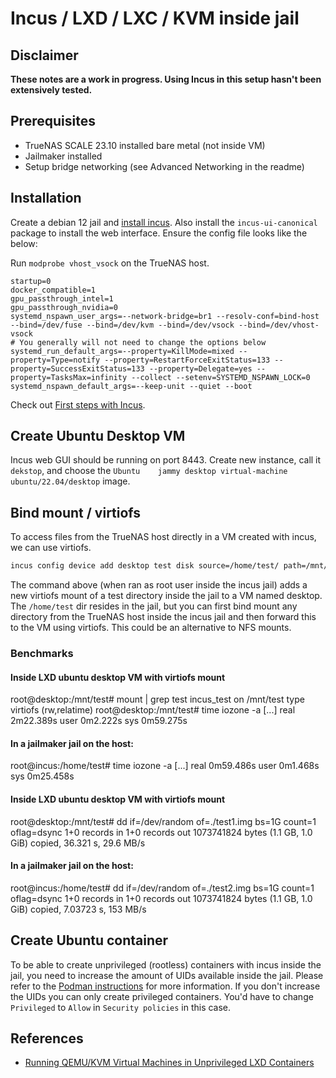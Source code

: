 # Incus / LXD / LXC / KVM inside jail

## Disclaimer

**These notes are a work in progress. Using Incus in this setup hasn't been extensively tested.**

## Prerequisites

- TrueNAS SCALE 23.10 installed bare metal (not inside VM)
- Jailmaker installed
- Setup bridge networking (see Advanced Networking in the readme)

## Installation

Create a debian 12 jail and [install incus](https://github.com/zabbly/incus#installation). Also install the `incus-ui-canonical` package to install the web interface. Ensure the config file looks like the below:

Run `modprobe vhost_vsock` on the TrueNAS host.

```
startup=0
docker_compatible=1
gpu_passthrough_intel=1
gpu_passthrough_nvidia=0
systemd_nspawn_user_args=--network-bridge=br1 --resolv-conf=bind-host --bind=/dev/fuse --bind=/dev/kvm --bind=/dev/vsock --bind=/dev/vhost-vsock
# You generally will not need to change the options below
systemd_run_default_args=--property=KillMode=mixed --property=Type=notify --property=RestartForceExitStatus=133 --property=SuccessExitStatus=133 --property=Delegate=yes --property=TasksMax=infinity --collect --setenv=SYSTEMD_NSPAWN_LOCK=0
systemd_nspawn_default_args=--keep-unit --quiet --boot
```

Check out [First steps with Incus](https://linuxcontainers.org/incus/docs/main/tutorial/first_steps/).

## Create Ubuntu Desktop VM

Incus web GUI should be running on port 8443. Create new instance, call it `dekstop`, and choose the `Ubuntu	jammy desktop virtual-machine ubuntu/22.04/desktop` image.

## Bind mount / virtiofs

To access files from the TrueNAS host directly in a VM created with incus, we can use virtiofs.

```bash
incus config device add desktop test disk source=/home/test/ path=/mnt/test
```

The command above (when ran as root user inside the incus jail) adds a new virtiofs mount of a test directory inside the jail to a VM named desktop. The `/home/test` dir resides in the jail, but you can first bind mount any directory from the TrueNAS host inside the incus jail and then forward this to the VM using virtiofs. This could be an alternative to NFS mounts.

### Benchmarks

#### Inside LXD ubuntu desktop VM with virtiofs mount
root@desktop:/mnt/test# mount | grep test
incus_test on /mnt/test type virtiofs (rw,relatime)
root@desktop:/mnt/test# time iozone -a
[...]
real    2m22.389s
user    0m2.222s
sys     0m59.275s

#### In a jailmaker jail on the host:
root@incus:/home/test# time iozone -a
[...]
real	0m59.486s
user	0m1.468s
sys	0m25.458s

#### Inside LXD ubuntu desktop VM with virtiofs mount
root@desktop:/mnt/test# dd if=/dev/random of=./test1.img bs=1G count=1 oflag=dsync
1+0 records in
1+0 records out
1073741824 bytes (1.1 GB, 1.0 GiB) copied, 36.321 s, 29.6 MB/s

#### In a jailmaker jail on the host:
root@incus:/home/test# dd if=/dev/random of=./test2.img bs=1G count=1 oflag=dsync
1+0 records in
1+0 records out
1073741824 bytes (1.1 GB, 1.0 GiB) copied, 7.03723 s, 153 MB/s

## Create Ubuntu container

To be able to create unprivileged (rootless) containers with incus inside the jail, you need to increase the amount of UIDs available inside the jail. Please refer to the [Podman instructions](rootless_podman_in_rootless_jail.md) for more information. If you don't increase the UIDs you can only create privileged containers. You'd have to change `Privileged` to `Allow` in `Security policies` in this case.

## References

- [Running QEMU/KVM Virtual Machines in Unprivileged LXD Containers](https://dshcherb.github.io/2017/12/04/qemu-kvm-virtual-machines-in-unprivileged-lxd.html)